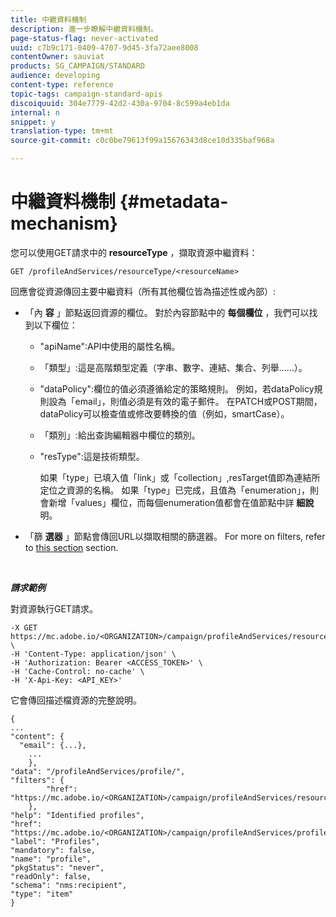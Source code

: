 ```yaml
---
title: 中繼資料機制
description: 進一步瞭解中繼資料機制。
page-status-flag: never-activated
uuid: c7b9c171-0409-4707-9d45-3fa72aee8008
contentOwner: sauviat
products: SG_CAMPAIGN/STANDARD
audience: developing
content-type: reference
topic-tags: campaign-standard-apis
discoiquuid: 304e7779-42d2-430a-9704-8c599a4eb1da
internal: n
snippet: y
translation-type: tm+mt
source-git-commit: c0c0be79613f99a15676343d8ce10d335baf968a

---
```



# 中繼資料機制 {#metadata-mechanism}

您可以使用GET請求中的 **resourceType** ，擷取資源中繼資料：

`GET /profileAndServices/resourceType/<resourceName>`

回應會從資源傳回主要中繼資料（所有其他欄位皆為描述性或內部）:

* 「內 **容** 」節點返回資源的欄位。 對於內容節點中的 **每個欄位** ，我們可以找到以下欄位：

   * "apiName":API中使用的屬性名稱。
   * 「類型」:這是高階類型定義（字串、數字、連結、集合、列舉……）。
   * "dataPolicy":欄位的值必須遵循給定的策略規則。 例如，若dataPolicy規則設為「email」，則值必須是有效的電子郵件。 在PATCH或POST期間，dataPolicy可以檢查值或修改要轉換的值（例如，smartCase）。
   * 「類別」:給出查詢編輯器中欄位的類別。
   * "resType":這是技術類型。

      如果「type」已填入值「link」或「collection」,resTarget值即為連結所定位之資源的名稱。
如果「type」已完成，且值為「enumeration」，則會新增「values」欄位，而每個enumeration值都會在值節點中詳 **細說** 明。

* 「篩 **選器** 」節點會傳回URL以擷取相關的篩選器。 For more on filters, refer to [this section](../../api/using/filtering.md) section.

<!-- créer une section au même niveau sur les liens -->
<!-- dans l'exemple: birthdate, email +  mettre 2 liens : un de type 1-1 , 1-N
si on prend l'exemple de l'org unit, on aura un bon exemple lien -->
<!-- plus reparler du node Data -->

<br/>

***請求範例***

對資源執行GET請求。

```
-X GET https://mc.adobe.io/<ORGANIZATION>/campaign/profileAndServices/resourceType/profile \
-H 'Content-Type: application/json' \
-H 'Authorization: Bearer <ACCESS_TOKEN>' \
-H 'Cache-Control: no-cache' \
-H 'X-Api-Key: <API_KEY>'
```

它會傳回描述檔資源的完整說明。

```
{
...
"content": {
  "email": {...},
    ...
    },
"data": "/profileAndServices/profile/",
"filters": {
        "href": "https://mc.adobe.io/<ORGANIZATION>/campaign/profileAndServices/resourceType/<PKEY>"
    },
"help": "Identified profiles",
"href": "https://mc.adobe.io/<ORGANIZATION>/campaign/profileAndServices/profile/metadata",
"label": "Profiles",
"mandatory": false,
"name": "profile",
"pkgStatus": "never",
"readOnly": false,
"schema": "nms:recipient",
"type": "item"
}
```
